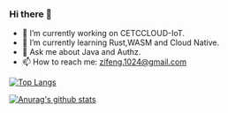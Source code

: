 ### Hi there 👋

- 🔭 I’m currently working on CETCCLOUD-IoT.
- 🌱 I’m currently learning Rust,WASM and Cloud Native.
- 💬 Ask me about Java and Authz.
- 📫 How to reach me: zifeng.1024@gmail.com

[![Top Langs](https://github-readme-stats.vercel.app/api/top-langs/?username=fallingyang&hide=javascript,html,css&theme=radical&layout=compact)](https://github.com/anuraghazra/github-readme-stats)

[![Anurag's github stats](https://github-readme-stats.vercel.app/api?username=fallingyang&count_private=true&theme=radical&show_icons=true)](https://github.com/anuraghazra/github-readme-stats)  

<!--
**fallingyang/fallingyang** is a ✨ _special_ ✨ repository because its `README.md` (this file) appears on your GitHub profile.

Here are some ideas to get you started:

- 🔭 I’m currently working on ...
- 🌱 I’m currently learning ...
- 👯 I’m looking to collaborate on ...
- 🤔 I’m looking for help with ...
- 💬 Ask me about ...
- 📫 How to reach me: ...
- 😄 Pronouns: ...
- ⚡ Fun fact: ...
-->

